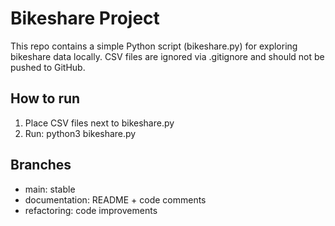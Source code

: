 # Bikeshare Project

This repo contains a simple Python script (bikeshare.py) for exploring bikeshare data locally. CSV files are ignored via .gitignore and should not be pushed to GitHub.

## How to run
1. Place CSV files next to bikeshare.py
2. Run: python3 bikeshare.py

## Branches
- main: stable
- documentation: README + code comments
- refactoring: code improvements
